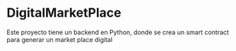 # DigitalMarketPlace
Este proyecto tiene un backend en Python, donde se crea un smart contract para generar un market place digital
